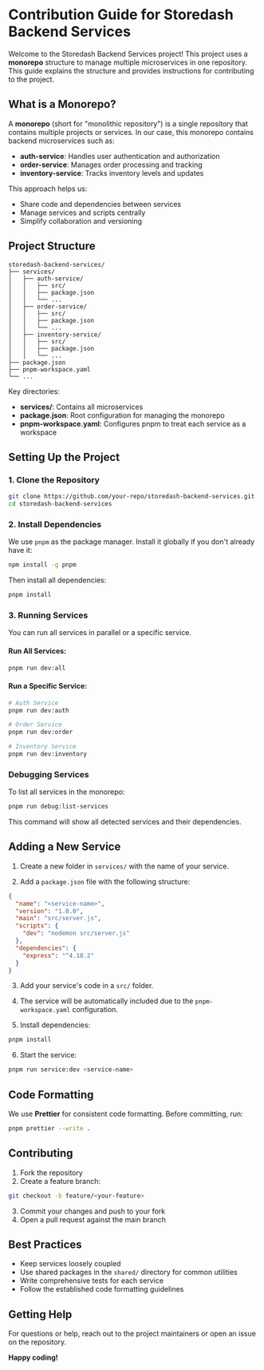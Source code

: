 # Contribution Guide for Storedash Backend Services

Welcome to the Storedash Backend Services project! This project uses a **monorepo** structure to manage multiple microservices in one repository. This guide explains the structure and provides instructions for contributing to the project.

## What is a Monorepo?

A **monorepo** (short for "monolithic repository") is a single repository that contains multiple projects or services. In our case, this monorepo contains backend microservices such as:

- **auth-service**: Handles user authentication and authorization
- **order-service**: Manages order processing and tracking
- **inventory-service**: Tracks inventory levels and updates

This approach helps us:

- Share code and dependencies between services
- Manage services and scripts centrally
- Simplify collaboration and versioning

## Project Structure

```
storedash-backend-services/
├── services/
│   ├── auth-service/
│   │   ├── src/
│   │   ├── package.json
│   │   └── ...
│   ├── order-service/
│   │   ├── src/
│   │   ├── package.json
│   │   └── ...
│   ├── inventory-service/
│   │   ├── src/
│   │   ├── package.json
│   │   └── ...
├── package.json
├── pnpm-workspace.yaml
└── ...
```

Key directories:

- **services/**: Contains all microservices
- **package.json**: Root configuration for managing the monorepo
- **pnpm-workspace.yaml**: Configures pnpm to treat each service as a workspace

## Setting Up the Project

### 1. Clone the Repository

```bash
git clone https://github.com/your-repo/storedash-backend-services.git
cd storedash-backend-services
```

### 2. Install Dependencies

We use `pnpm` as the package manager. Install it globally if you don't already have it:

```bash
npm install -g pnpm
```

Then install all dependencies:

```bash
pnpm install
```

### 3. Running Services

You can run all services in parallel or a specific service.

#### Run All Services:

```bash
pnpm run dev:all
```

#### Run a Specific Service:

```bash
# Auth Service
pnpm run dev:auth

# Order Service
pnpm run dev:order

# Inventory Service
pnpm run dev:inventory
```

### Debugging Services

To list all services in the monorepo:

```bash
pnpm run debug:list-services
```

This command will show all detected services and their dependencies.

## Adding a New Service

1. Create a new folder in `services/` with the name of your service.

2. Add a `package.json` file with the following structure:

```json
{
  "name": "<service-name>",
  "version": "1.0.0",
  "main": "src/server.js",
  "scripts": {
    "dev": "nodemon src/server.js"
  },
  "dependencies": {
    "express": "^4.18.2"
  }
}
```

3. Add your service's code in a `src/` folder.

4. The service will be automatically included due to the `pnpm-workspace.yaml` configuration.

5. Install dependencies:

```bash
pnpm install
```

6. Start the service:

```bash
pnpm run service:dev <service-name>
```

## Code Formatting

We use **Prettier** for consistent code formatting. Before committing, run:

```bash
pnpm prettier --write .
```

## Contributing

1. Fork the repository
2. Create a feature branch:

```bash
git checkout -b feature/<your-feature>
```

3. Commit your changes and push to your fork
4. Open a pull request against the main branch

## Best Practices

- Keep services loosely coupled
- Use shared packages in the `shared/` directory for common utilities
- Write comprehensive tests for each service
- Follow the established code formatting guidelines

## Getting Help

For questions or help, reach out to the project maintainers or open an issue on the repository.

**Happy coding!**
